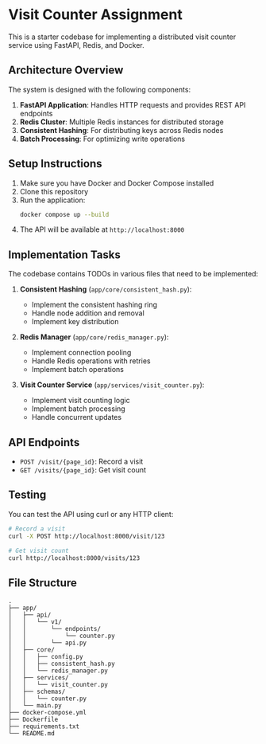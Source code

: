 # Visit Counter Assignment

This is a starter codebase for implementing a distributed visit counter service using FastAPI, Redis, and Docker.

## Architecture Overview

The system is designed with the following components:

1. **FastAPI Application**: Handles HTTP requests and provides REST API endpoints
2. **Redis Cluster**: Multiple Redis instances for distributed storage
3. **Consistent Hashing**: For distributing keys across Redis nodes
4. **Batch Processing**: For optimizing write operations

## Setup Instructions

1. Make sure you have Docker and Docker Compose installed
2. Clone this repository
3. Run the application:
   ```bash
   docker compose up --build
   ```
4. The API will be available at `http://localhost:8000`

## Implementation Tasks

The codebase contains TODOs in various files that need to be implemented:

1. **Consistent Hashing** (`app/core/consistent_hash.py`):
   - Implement the consistent hashing ring
   - Handle node addition and removal
   - Implement key distribution

2. **Redis Manager** (`app/core/redis_manager.py`):
   - Implement connection pooling
   - Handle Redis operations with retries
   - Implement batch operations

3. **Visit Counter Service** (`app/services/visit_counter.py`):
   - Implement visit counting logic
   - Implement batch processing
   - Handle concurrent updates

## API Endpoints

- `POST /visit/{page_id}`: Record a visit
- `GET /visits/{page_id}`: Get visit count

## Testing

You can test the API using curl or any HTTP client:

```bash
# Record a visit
curl -X POST http://localhost:8000/visit/123

# Get visit count
curl http://localhost:8000/visits/123
```

## File Structure

```
.
├── app/
│   ├── api/
│   │   └── v1/
│   │       └── endpoints/
│   │           └── counter.py
│   │       └── api.py
│   ├── core/
│   │   ├── config.py
│   │   ├── consistent_hash.py
│   │   └── redis_manager.py
│   ├── services/
│   │   └── visit_counter.py
│   ├── schemas/
│   │   └── counter.py
│   └── main.py
├── docker-compose.yml
├── Dockerfile
├── requirements.txt
└── README.md
``` 